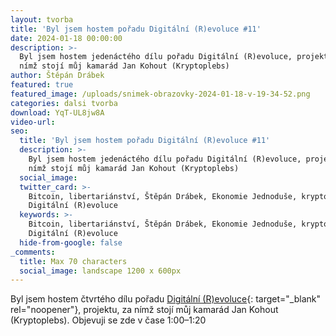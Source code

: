 ```yaml
---
layout: tvorba
title: 'Byl jsem hostem pořadu Digitální (R)evoluce #11'
date: 2024-01-18 00:00:00
description: >-
  Byl jsem hostem jedenáctého dílu pořadu Digitální (R)evoluce, projektu, za
  nímž stojí můj kamarád Jan Kohout (Kryptoplebs)
author: Štěpán Drábek
featured: true
featured_image: /uploads/snimek-obrazovky-2024-01-18-v-19-34-52.png
categories: dalsi tvorba
download: YqT-UL8jw8A
video-url:
seo:
  title: 'Byl jsem hostem pořadu Digitální (R)evoluce #11'
  description: >-
    Byl jsem hostem jedenáctého dílu pořadu Digitální (R)evoluce, projektu, za
    nímž stojí můj kamarád Jan Kohout (Kryptoplebs)
  social_image:
  twitter_card: >-
    Bitcoin, libertariánství, Štěpán Drábek, Ekonomie Jednoduše, kryptoplebs,
    Digitální (R)evoluce
  keywords: >-
    Bitcoin, libertariánství, Štěpán Drábek, Ekonomie Jednoduše, kryptoplebs,
    Digitální (R)evoluce
  hide-from-google: false
_comments:
  title: Max 70 characters
  social_image: landscape 1200 x 600px
---
```

Byl jsem hostem čtvrtého dílu pořadu&nbsp;[Digitální (R)evoluce](https://youtu.be/YqT-UL8jw8A?si=Lt_DbDvxWEhwCXmK){: target="_blank" rel="noopener"}, projektu, za nímž stojí můj kamarád Jan Kohout (Kryptoplebs). Objevuji se zde v čase 1:00–1:20